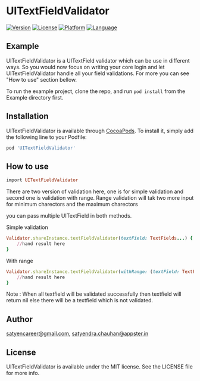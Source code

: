 # UITextFieldValidator

[![Version](https://img.shields.io/cocoapods/v/UITextFieldValidator.svg?style=flat)](http://cocoapods.org/pods/UITextFieldValidator)
[![License](https://img.shields.io/cocoapods/l/UITextFieldValidator.svg?style=flat)](https://github.com/satyerncareer/UITextFieldValidator/blob/master/LICENSE)
[![Platform](https://img.shields.io/cocoapods/p/UITextFieldValidator.svg?style=flat)](http://cocoapods.org/pods/UITextFieldValidator)
[![Language](https://img.shields.io/badge/language-swift%204-green.svg)](https://alamofire.github.io/Alamofire)
## Example
UITextFieldValidator is a UITextField validator which can be use in different ways. So you would now focus on writing your core login and let UITextFieldValidator handle all your field validations. For more you can see "How to use" section bellow.

To run the example project, clone the repo, and run `pod install` from the Example directory first.


## Installation

UITextFieldValidator is available through [CocoaPods](http://cocoapods.org). To install
it, simply add the following line to your Podfile:

```ruby
pod 'UITextFieldValidator'
```
## How to use
```ruby
import UITextFieldValidator
```
There are two version of validation here, one is for simple validation and second one is validation with range. Range validation will tak two more input for minimum charectors and the maximum charectors

you can pass multiple UITextField in both methods.

Simple validation


```ruby
Validator.shareInstance.textFieldValidator(textField: TextFields...) { (textField, isSuccess) in
    //hand result here
}
```
With range

```ruby
Validator.shareInstance.textFieldValidator(withRange: (textField: TextFields..., minRange: 0, maxRange: 50)) { (textField, isSuccess) in
    //hand result here
}
```
Note :  When all textfield will be validated successfully then textfield will return nil else there will be a textfield which is not validated.

## Author

satyencareer@gmail.com, satyendra.chauhan@appster.in

## License

UITextFieldValidator is available under the MIT license. See the LICENSE file for more info.
